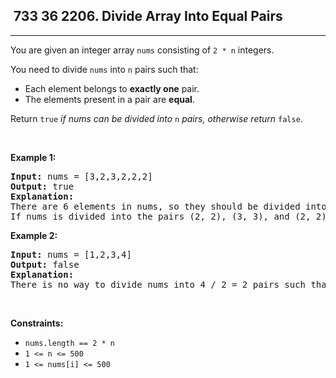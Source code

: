 <h2> 733 36
2206. Divide Array Into Equal Pairs</h2><hr><div><p>You are given an integer array <code>nums</code> consisting of <code>2 * n</code> integers.</p>

<p>You need to divide <code>nums</code> into <code>n</code> pairs such that:</p>

<ul>
	<li>Each element belongs to <strong>exactly one</strong> pair.</li>
	<li>The elements present in a pair are <strong>equal</strong>.</li>
</ul>

<p>Return <code>true</code> <em>if nums can be divided into</em> <code>n</code> <em>pairs, otherwise return</em> <code>false</code>.</p>

<p>&nbsp;</p>
<p><strong class="example">Example 1:</strong></p>

<pre><strong>Input:</strong> nums = [3,2,3,2,2,2]
<strong>Output:</strong> true
<strong>Explanation:</strong> 
There are 6 elements in nums, so they should be divided into 6 / 2 = 3 pairs.
If nums is divided into the pairs (2, 2), (3, 3), and (2, 2), it will satisfy all the conditions.
</pre>

<p><strong class="example">Example 2:</strong></p>

<pre><strong>Input:</strong> nums = [1,2,3,4]
<strong>Output:</strong> false
<strong>Explanation:</strong> 
There is no way to divide nums into 4 / 2 = 2 pairs such that the pairs satisfy every condition.
</pre>

<p>&nbsp;</p>
<p><strong>Constraints:</strong></p>

<ul>
	<li><code>nums.length == 2 * n</code></li>
	<li><code>1 &lt;= n &lt;= 500</code></li>
	<li><code>1 &lt;= nums[i] &lt;= 500</code></li>
</ul>
</div>